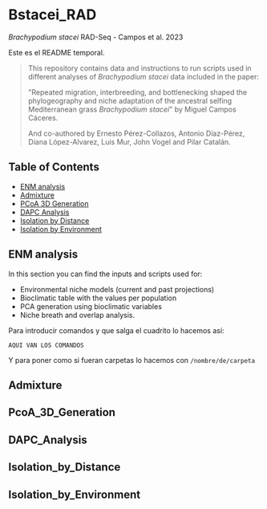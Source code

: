 # Bstacei_RAD

*Brachypodium stacei* RAD-Seq - Campos et al. 2023

Este es el README temporal.

> This repository contains data and instructions to run scripts used in different analyses of *Brachypodium stacei* data included in the paper:
>
> "Repeated migration, interbreeding, and bottlenecking  shaped the phylogeography and niche adaptation of the ancestral selfing Mediterranean grass *Brachypodium stacei*" by Miguel Campos Cáceres.
>
> And co-authored by Ernesto Pérez-Collazos, Antonio Díaz-Pérez, Diana López-Alvarez, Luis Mur, John Vogel and Pilar Catalán. 

## Table of Contents
* [ENM analysis](#enm_analysis)
* [Admixture](#admixture)
* [PCoA 3D Generation](#pcoa_3d_generation)
* [DAPC Analysis](#dapc_analysis)
* [Isolation by Distance](#isolation_by_distance)
* [Isolation by Environment](#isolation_by_environment)

## ENM analysis
In this section you can find the inputs and scripts used for:
- Environmental niche models (current and past projections)
- Bioclimatic table with the values per population
- PCA generation using bioclimatic variables
- Niche breath and overlap analysis.

Para introducir comandos y que salga el cuadrito lo hacemos así:
```
AQUI VAN LOS COMANDOS
```

Y para poner como si fueran carpetas lo hacemos con `/nombre/de/carpeta`

## Admixture

## PcoA_3D_Generation

## DAPC_Analysis

## Isolation_by_Distance

## Isolation_by_Environment

